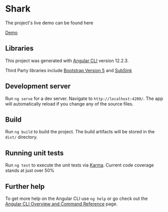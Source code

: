 # Shark

The project's live demo can be found here

[Demo](https://cheapshark-315be.firebaseapp.com/)

## Libraries

This project was generated with [Angular CLI](https://github.com/angular/angular-cli) version 12.2.3.

Third Party libraries include [Bootstrap Version 5](https://getbootstrap.com/docs/5.0/getting-started/introduction/) and [SubSink](https://www.npmjs.com/package/subsink)

## Development server

Run `ng serve` for a dev server. Navigate to `http://localhost:4200/`. The app will automatically reload if you change any of the source files.

## Build

Run `ng build` to build the project. The build artifacts will be stored in the `dist/` directory.

## Running unit tests

Run `ng test` to execute the unit tests via [Karma](https://karma-runner.github.io).
Current code coverage stands at just over 50%

## Further help

To get more help on the Angular CLI use `ng help` or go check out the [Angular CLI Overview and Command Reference](https://angular.io/cli) page.
